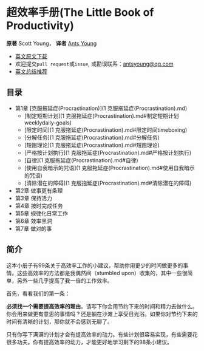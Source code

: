 超效率手册(The Little Book of Productivity)
=======================
**原著** Scott Young， **译者** [Ants Young](https://github.com/Antsypc)

- [英文原文下载](https://www.scotthyoung.com/blog/Programs/TheLittleBookOfProductivity_preview.pdf) 
- 欢迎提交`pull request`或`issue`, 或勘误联系：antsyoung@qq.com
- [英文总结推荐](http://www.stafforini.com/blog/summary-of-the-little-book-of-productivity-by-scott-young/)

## 目录
- 第1章 [克服拖延症(Procrastination)](1 克服拖延症(Procrastination).md)
    - [制定短期计划](1 克服拖延症(Procrastination).md#制定短期计划weeklydaily-goals)
    - [限定时间](1 克服拖延症(Procrastination).md#限定时间timeboxing)
    - [分解任务](1 克服拖延症(Procrastination).md#分解任务)
    - [短跑理论](1 克服拖延症(Procrastination).md#短跑理论)
    - [严格按计划执行](1 克服拖延症(Procrastination).md#严格按计划执行)
    - [自律](1 克服拖延症(Procrastination).md#自律)
    - [使用自我暗示的咒语](1 克服拖延症(Procrastination).md#使用自我暗示的咒语)
    - [清除潜在的障碍](1 克服拖延症(Procrastination).md#清除潜在的障碍)
- 第2章 做事更有条理
- 第3章 保持活力
- 第4章 按时完成任务
- 第5章 规律化日常工作
- 第6章 效率黑洞
- 第7章 做对的事

## 简介
这本小册子有99条关于高效率工作的小建议，帮助你用更少的时间做更多的事情。这些高效率的方法都是我偶然间（stumbled upon）收集的，其中一些很简单，另外一些几乎提高了我一倍的工作效率。

首先，看看我们的第一条：

**必须找一个需要提高效率的理由**。请写下你会用节约下来的时间和精力去做什么。你会用来做更有意思的事情吗？还是躺在沙滩上享受日光浴。如果你对节约下来的时间有清晰的计划，那你就不会感到无聊了。

只有你写下满满的计划才会有提高效率的动力。有些计划很容易实现，有些需要花很多功夫。你有提高效率的动力，才能更好地学习剩下的98条小建议。
